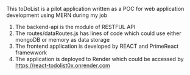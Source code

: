 This toDoList is a pilot application written as a POC for web application development using MERN during my job

1. The backend-api is the module of RESTFUL API
2. The routes/dataRoutes.js has lines of code which could use either mongoDB or memory as data storage
3. The frontend application is developed by REACT and PrimeReact framewwork
4. The application is deployed to Render which could be accessed by https://react-todolist0x.onrender.com
